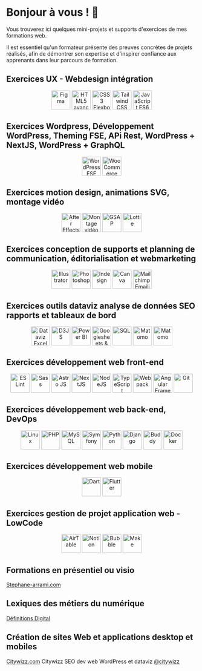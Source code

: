 # Bonjour à vous ! 👋

Vous trouverez ici quelques mini-projets et supports d'exercices de mes formations web.

Il est essentiel qu'un formateur présente des preuves concrètes de projets réalisés, afin de démontrer son expertise et d'inspirer confiance aux apprenants dans leur parcours de formation.

##  Exercices UX - Webdesign intégration

<div align="center">
<img src="https://res.cloudinary.com/citywizz/image/upload/v1722185488/logos/Figma-logo_ttqnno_l53epj.svg" alt="Figma" width="50" height="50">
<img src="https://res.cloudinary.com/citywizz/image/upload/v1722185623/logos/Logo-HTML_byiob9_j8144v.svg" alt="HTML5 avancé" width="50" height="50">
<img src="https://res.cloudinary.com/citywizz/image/upload/v1637256414/logos/Logo-CSS_kbh9hb.svg" alt="CSS3 Flexbox CSS Grid avancé" width="50" height="50">
<img src="https://res.cloudinary.com/citywizz/image/upload/v1722155720/logos/Tailwind_CSS_Logo_nbrrhq.svg" alt="Tailwind CSS" width="50" height="50">
<img src="https://res.cloudinary.com/citywizz/image/upload/v1722161695/logos/logo-javascript_deanlk.svg" alt="JavaScript ES6" width="50" height="50">
</div>

##  Exercices Wordpress, Développement WordPress, Theming FSE, APi Rest, WordPress + NextJS, WordPress + GraphQL

<div align="center">
<img src="https://res.cloudinary.com/citywizz/image/upload/v1722185075/logos/WordPress_blue_logo_gui2tg.svg" alt="WordPress FSE API Rest" width="50" height="50">
<img src="https://res.cloudinary.com/citywizz/image/upload/v1637246910/logos/woocommerce_wdahhh.svg" alt="WooCommerce" width="50" height="50">
</div>

##  Exercices motion design, animations SVG, montage vidéo

<div align="center">
<img src="https://res.cloudinary.com/citywizz/image/upload/v1722159854/logos/adobe-after-effects-logo_u0te0h.svg" alt="After Effects" width="50" height="50">
<img src="https://res.cloudinary.com/citywizz/image/upload/v1722157354/logos/Adobe_Premiere_Pro_CC_icon_vyskno.svg" alt="Montage vidéo Adobe Premiere" width="50" height="50">
<img src="https://res.cloudinary.com/citywizz/image/upload/v1722159976/logos/gsap-greensock_lclfhw.svg" alt="GSAP" width="50" height="50">
<img src="https://res.cloudinary.com/citywizz/image/upload/v1722160038/logos/lottiefiles_hshiat.svg" alt="Lottie" width="50" height="50">
</div>

##  Exercices conception de supports et planning de communication, éditorialisation et webmarketing

<div align="center">
<img src="https://res.cloudinary.com/citywizz/image/upload/v1722160361/logos/Adobe_Illustrator_CC_icon_uv8g8c.svg" alt="Illustrator" width="50" height="50">
<img src="https://res.cloudinary.com/citywizz/image/upload/v1722160285/logos/Adobe_Photoshop_CC_icon_olcua4.svg" alt="Photoshop" width="50" height="50">
<img src="https://res.cloudinary.com/citywizz/image/upload/v1722157842/logos/Adobe_InDesign_CC_icon_y6oqtb.svg" alt="Indesign" width="50" height="50">
<img src="https://res.cloudinary.com/citywizz/image/upload/v1722159597/logos/Canva_icon_gcyv9z.svg" alt="Canva" width="50" height="50">
<img src="https://res.cloudinary.com/citywizz/image/upload/v1722186145/logos/mailchimp_ydn6n7.svg" alt="Mailchimp Emailing" width="50" height="50">
</div>

##  Exercices outils dataviz analyse de données SEO rapports et tableaux de bord

<div align="center">
<img src="https://res.cloudinary.com/citywizz/image/upload/v1722156391/logos/microsoft-excel-logo_sggyr2.svg" alt="Dataviz Excel & SEO" width="50" height="50">
<img src="https://res.cloudinary.com/citywizz/image/upload/v1722160449/logos/d3js-icon_cohczu.svg" alt="D3JS" width="50" height="50">
<img src="https://res.cloudinary.com/citywizz/image/upload/v1722156685/logos/Power_BI_Logo_j95o2k.svg" alt="Power BI" width="50" height="50">
<img src="https://res.cloudinary.com/citywizz/image/upload/v1722157206/logos/looker-icon-svgrepo-com_gxkvw7.svg" alt="Googlesheets & Looker Studio" width="50" height="50">
<img src="https://res.cloudinary.com/citywizz/image/upload/v1722186267/logos/Sql_data_base_with_logo_pfbkes.svg" alt="SQL" width="50" height="50">
<img src="https://res.cloudinary.com/citywizz/image/upload/v1722161493/logos/matomo_rwo02x.svg" alt="Matomo" width="50" height="50">
<img src="https://res.cloudinary.com/citywizz/image/upload/v1722161599/logos/google_analytics-icon_pssis0.svg" alt="Matomo" width="50" height="50">
</div>

##  Exercices développement web front-end

<div align="center">
<img src="https://res.cloudinary.com/citywizz/image/upload/v1722163088/logos/eslint_w9trjz.svg" alt="ES Lint" width="50" height="50">
<img src="https://res.cloudinary.com/citywizz/image/upload/v1722162940/logos/sass_liqyms.svg" alt="Sass" width="50" height="50">
<img src="https://res.cloudinary.com/citywizz/image/upload/v1722165923/logos/astro-icon-light-gradient_rv4i9g.svg" alt="Astro JS" width="50" height="50">  
<img src="https://res.cloudinary.com/citywizz/image/upload/v1722157557/logos/next-js_vziysy.svg" alt="NextJS" width="50" height="50">
<img src="https://res.cloudinary.com/citywizz/image/upload/v1722162660/logos/Node.js_logo_uy9hpz.svg" alt="NodeJS" width="50" height="50">
<img src="https://res.cloudinary.com/citywizz/image/upload/v1722162868/logos/typescript_bmuwyp.svg" alt="TypeScript" width="50" height="50">
<img src="https://res.cloudinary.com/citywizz/image/upload/v1722163389/logos/js_webpack-icon_tjie7z.svg" alt="Webpack" width="50" height="50">
<img src="https://res.cloudinary.com/citywizz/image/upload/v1722163213/logos/angular_q1abvj.svg" alt="Angular Framework" width="50" height="50">
<img src="https://res.cloudinary.com/citywizz/image/upload/v1722162769/logos/Git_icon_af6oes.svg" alt="Git" width="50" height="50">
</div>

##  Exercices développement web back-end, DevOps

<div align="center">
<img src="https://res.cloudinary.com/citywizz/image/upload/v1637254218/logos/linux.svg_rdwnhb.png" alt="Linux" width="50" height="50">
<img src="https://res.cloudinary.com/citywizz/image/upload/v1722162336/logos/PHP-logo_cjbeyt.svg" alt="PHP" width="50" height="50">
<img src="https://res.cloudinary.com/citywizz/image/upload/v1722162472/logos/MySQL_fpt2nw.svg" alt="MySQL" width="50" height="50">
<img src="https://res.cloudinary.com/citywizz/image/upload/v1722162237/logos/symfony_p2kkw8.svg" alt="Symfony" width="50" height="50">
<img src="https://res.cloudinary.com/citywizz/image/upload/v1637574848/logos/Python-logo-notext_rsw7jx.svg" alt="Python" width="50" height="50">
<img src="https://res.cloudinary.com/citywizz/image/upload/v1722162547/logos/django-logo-positive_jzzvld.svg" alt="Django" width="50" height="50">
<img src="https://res.cloudinary.com/citywizz/image/upload/v1722165849/logos/buddy-seeklogo_jwszgq.svg" alt="Buddy" width="50" height="50">
<img src="https://res.cloudinary.com/citywizz/image/upload/v1722164964/logos/docker-mark-blue_e35v0m.svg" alt="Docker" width="50" height="50">
</div>


##  Exercices développement web mobile

<div align="center">
<img src="https://res.cloudinary.com/citywizz/image/upload/v1722161869/logos/dart_bm14zs.svg" alt="Dart" width="50" height="50">
<img src="https://res.cloudinary.com/citywizz/image/upload/v1637257769/logos/flutter_logo_ikswxy.svg" alt="Flutter" width="50" height="50">
</div>

##  Exercices gestion de projet application web - LowCode

<div align="center">
<img src="https://res.cloudinary.com/citywizz/image/upload/v1722165724/logos/airtable-seeklogo_hycgyl.svg" alt="AirTable" width="50" height="50">
<img src="https://res.cloudinary.com/citywizz/image/upload/v1722164507/logos/Notion-logo_dprmgu.svg" alt="Notion" width="50" height="50">
<img src="https://res.cloudinary.com/citywizz/image/upload/v1637269327/logos/Bubble_logo_wr4jcj.svg" alt="Bubble" width="50" height="50">
<img src="https://res.cloudinary.com/citywizz/image/upload/v1722164620/logos/make_zzigsa.svg" alt="Make" width="50" height="50">
</div>


## Formations en présentiel ou visio
[Stephane-arrami.com](https://stephane-arrami.com)

## Lexiques des métiers du numérique
[Définitions Digital](https://definitions-digital.com)

## Création de sites Web et applications desktop et mobiles
[Citywizz.com](https://citywizz.com)
Citywizz SEO dev web WordPress et dataviz
[@citywizz](https://github.com/citywizz)



